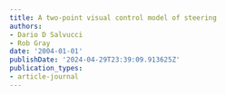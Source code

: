 ```yaml
---
title: A two-point visual control model of steering
authors:
- Dario D Salvucci
- Rob Gray
date: '2004-01-01'
publishDate: '2024-04-29T23:39:09.913625Z'
publication_types:
- article-journal
---
```


